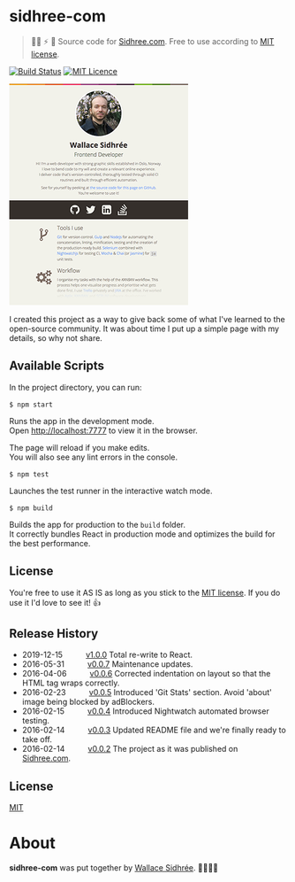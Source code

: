 # sidhree-com

> 👨‍💻 ⚡ 🎸 Source code for [Sidhree.com][1]. Free to use according to [MIT license](LICENSE).

[![Build Status](https://travis-ci.com/dreamyguy/sidhree-com.svg?branch=master)](https://travis-ci.com/dreamyguy/sidhree-com) [![MIT Licence](https://img.shields.io/badge/license-MIT-blue.svg)](https://github.com/dreamyguy/sidhree-com/blob/master/LICENSE)

![Sidhree.com](https://raw.githubusercontent.com/dreamyguy/sidhree-com/master/src/img/do-not-compile/sidhree-com-github.png "Sidhree.com as just after release v0.0.2")

I created this project as a way to give back some of what I've learned to the open-source community. It was about time I put up a simple page with my details, so why not share.

## Available Scripts

In the project directory, you can run:

```shell
$ npm start
```

Runs the app in the development mode.<br />
Open [http://localhost:7777](http://localhost:7777) to view it in the browser.

The page will reload if you make edits.<br />
You will also see any lint errors in the console.

```shell
$ npm test
```

Launches the test runner in the interactive watch mode.

```shell
$ npm build
```

Builds the app for production to the `build` folder.<br />
It correctly bundles React in production mode and optimizes the build for the best performance.

## License

You're free to use it AS IS as long as you stick to the [MIT license](LICENSE). If you do use it I'd love to see it! :thumbsup:

## Release History

- 2019-12-15   [v1.0.0](https://github.com/dreamyguy/sidhree-com/tree/v1-0-0) Total re-write to React.
- 2016-05-31   [v0.0.7](https://github.com/dreamyguy/sidhree-com/tree/v0.0.7) Maintenance updates.
- 2016-04-06   [v0.0.6](https://github.com/dreamyguy/sidhree-com/tree/v0.0.6) Corrected indentation on layout so that the HTML tag wraps correctly.
- 2016-02-23   [v0.0.5](https://github.com/dreamyguy/sidhree-com/tree/v0.0.5) Introduced 'Git Stats' section. Avoid 'about' image being blocked by adBlockers.
- 2016-02-15   [v0.0.4](https://github.com/dreamyguy/sidhree-com/tree/v0.0.4) Introduced Nightwatch automated browser testing.
- 2016-02-14   [v0.0.3](https://github.com/dreamyguy/sidhree-com/tree/v0.0.3) Updated README file and we're finally ready to take off.
- 2016-02-14   [v0.0.2](https://github.com/dreamyguy/sidhree-com/tree/v0.0.2) The project as it was published on [Sidhree.com][1].

## License

[MIT](LICENSE)

# About

**sidhree-com** was put together by [Wallace Sidhrée][1]. 👨‍💻🇳🇴

[1]: https://sidhree.com/
